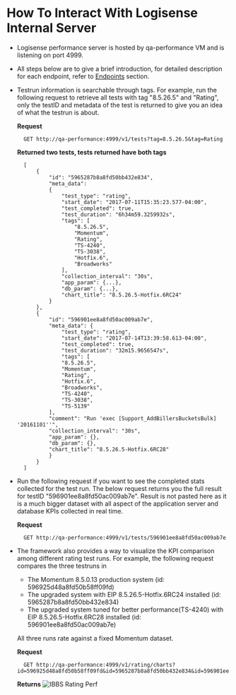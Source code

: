 # How To Interact With Logisense Internal Server #

- Logisense performance server is hosted by qa-performance VM and is listening on port 4999.
- All steps below are to give a brief introduction, for detailed description for each endpoint, refer to [Endpoints](https://github.com/han-hgu/perf-prototype/blob/master/readme.md#endpoints) section.
- Testrun information is searchable through tags. For example, run the following request to retrieve all tests with tag "8.5.26.5" and "Rating", only the testID and metadata of the test is returned to give you an idea of what the testrun is about. 

	**Request**

		GET http://qa-performance:4999/v1/tests?tag=8.5.26.5&tag=Rating

	**Returned two tests, tests returned have both tags**

		[
			{
				"id": "5965287b8a8fd50bb432e834",
				"meta_data":
				{
					"test_type": "rating",
					"start_date": "2017-07-11T15:35:23.577-04:00",
					"test_completed": true,
					"test_duration": "6h34m59.3259932s",
					"tags": [
						"8.5.26.5",
					 	"Momentum",
					 	"Rating",
					 	"TS-4240",
						"TS-3038",
						"Hotfix.6",
						"Broadworks"
					],
					"collection_interval": "30s",
					"app_param": {...},
					"db_param": {...},
					"chart_title": "8.5.26.5-Hotfix.6RC24"
				}
			},
			{
				"id": "596901ee8a8fd50ac009ab7e",
				"meta_data": {
					"test_type": "rating",
					"start_date": "2017-07-14T13:39:58.613-04:00",
					"test_completed": true,
					"test_duration": "32m15.9656547s",
					"tags": [
					"8.5.26.5",
					"Momentum",
					"Rating",
					"Hotfix.6",
					"Broadworks",
					"TS-4240",
					"TS-3038",
					"TS-5139"
				],
				"comment": "Run 'exec [Support_AddBillersBucketsBulk] '20161101''",
				"collection_interval": "30s",
				"app_param": {},
				"db_param": {},
				"chart_title": "8.5.26.5-Hotfix.6RC28"
				}
			}
		]

- Run the following request if you want to see the completed stats collected for the test run. The below request returns you the full result for testID "596901ee8a8fd50ac009ab7e". Result is not pasted here as it is a much bigger dataset with all aspect of the application server and database KPIs collected in real time. 

	**Request**

		GET http://qa-performance:4999/v1/tests/596901ee8a8fd50ac009ab7e
	
- The framework also provides a way to visualize the KPI comparison among different rating test runs. For example, the following request compares the three testruns in
	- The Momentum 8.5.0.13 production system (id: 596925d48a8fd50b58ff09fd)
	- The upgraded system with EIP 8.5.26.5-Hotfix.6RC24 installed (id: 5965287b8a8fd50bb432e834)
	- The upgraded system tuned for better performance(TS-4240) with EIP 8.5.26.5-Hotfix.6RC28 installed (id: 596901ee8a8fd50ac009ab7e)

	All three runs rate against a fixed Momentum dataset.


	**Request**

		GET http://qa-performance:4999/v1/rating/charts?id=596925d48a8fd50b58ff09fd&id=5965287b8a8fd50bb432e834&id=596901ee8a8fd50ac009ab7e


	**Returns**
	![IBBS Rating Perf](https://user-images.githubusercontent.com/12279676/28645017-db739f28-7229-11e7-9c9d-44bcf5fd028d.png)
